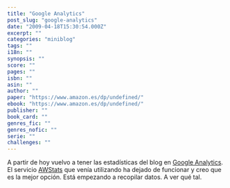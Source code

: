```yaml
---
title: "Google Analytics"
post_slug: "google-analytics"
date: "2009-04-18T15:30:54.000Z"
excerpt: ""
categories: "miniblog"
tags: ""
i18n: ""
synopsis: ""
score: ""
pages: ""
isbn: ""
asin: ""
author: ""
paper: "https://www.amazon.es/dp/undefined/"
ebook: "https://www.amazon.es/dp/undefined/"
publisher: ""
book_card: ""
genres_fic: ""
genres_nofic: ""
serie: ""
challenges: ""
---
```


A partir de hoy vuelvo a tener las estadísticas del blog en [Google Analytics](http://www.google.com/analytics/es-ES/). El servicio [AWStats](http://awstats.sourceforge.net/) que venía utilizando ha dejado de funcionar y creo que es la mejor opción. Está empezando a recopilar datos. A ver qué tal.
